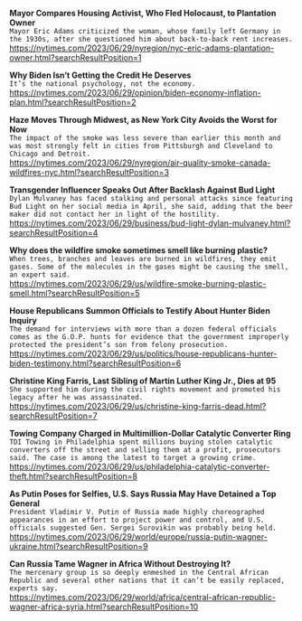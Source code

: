 **Mayor Compares Housing Activist, Who Fled Holocaust, to Plantation Owner**\
`Mayor Eric Adams criticized the woman, whose family left Germany in the 1930s, after she questioned him about back-to-back rent increases.`\
https://nytimes.com/2023/06/29/nyregion/nyc-eric-adams-plantation-owner.html?searchResultPosition=1

**Why Biden Isn’t Getting the Credit He Deserves**\
`It’s the national psychology, not the economy.`\
https://nytimes.com/2023/06/29/opinion/biden-economy-inflation-plan.html?searchResultPosition=2

**Haze Moves Through Midwest, as New York City Avoids the Worst for Now**\
`The impact of the smoke was less severe than earlier this month and was most strongly felt in cities from Pittsburgh and Cleveland to Chicago and Detroit.`\
https://nytimes.com/2023/06/29/nyregion/air-quality-smoke-canada-wildfires-nyc.html?searchResultPosition=3

**Transgender Influencer Speaks Out After Backlash Against Bud Light**\
`Dylan Mulvaney has faced stalking and personal attacks since featuring Bud Light on her social media in April, she said, adding that the beer maker did not contact her in light of the hostility.`\
https://nytimes.com/2023/06/29/business/bud-light-dylan-mulvaney.html?searchResultPosition=4

**Why does the wildfire smoke sometimes smell like burning plastic?**\
`When trees, branches and leaves are burned in wildfires, they emit gases. Some of the molecules in the gases might be causing the smell, an expert said.`\
https://nytimes.com/2023/06/29/us/wildfire-smoke-burning-plastic-smell.html?searchResultPosition=5

**House Republicans Summon Officials to Testify About Hunter Biden Inquiry**\
`The demand for interviews with more than a dozen federal officials comes as the G.O.P. hunts for evidence that the government improperly protected the president’s son from felony prosecution.`\
https://nytimes.com/2023/06/29/us/politics/house-republicans-hunter-biden-testimony.html?searchResultPosition=6

**Christine King Farris, Last Sibling of Martin Luther King Jr., Dies at 95**\
`She supported him during the civil rights movement and promoted his legacy after he was assassinated.`\
https://nytimes.com/2023/06/29/us/christine-king-farris-dead.html?searchResultPosition=7

**Towing Company Charged in Multimillion-Dollar Catalytic Converter Ring**\
`TDI Towing in Philadelphia spent millions buying stolen catalytic converters off the street and selling them at a profit, prosecutors said. The case is among the latest to target a growing crime.`\
https://nytimes.com/2023/06/29/us/philadelphia-catalytic-converter-theft.html?searchResultPosition=8

**As Putin Poses for Selfies, U.S. Says Russia May Have Detained a Top General**\
`President Vladimir V. Putin of Russia made highly choreographed appearances in an effort to project power and control, and U.S. officials suggested Gen. Sergei Surovikin was probably being held.`\
https://nytimes.com/2023/06/29/world/europe/russia-putin-wagner-ukraine.html?searchResultPosition=9

**Can Russia Tame Wagner in Africa Without Destroying It?**\
`The mercenary group is so deeply enmeshed in the Central African Republic and several other nations that it can’t be easily replaced, experts say.`\
https://nytimes.com/2023/06/29/world/africa/central-african-republic-wagner-africa-syria.html?searchResultPosition=10

